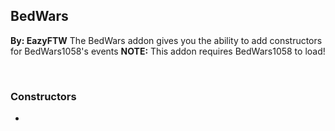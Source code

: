 ## BedWars
**By: EazyFTW**
The BedWars addon gives you the ability to add constructors for BedWars1058's events
**NOTE:** This addon requires BedWars1058 to load!

<br>

### Constructors
* 
